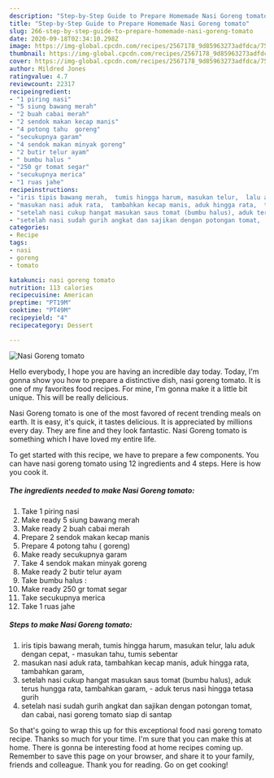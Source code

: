 ```yaml
---
description: "Step-by-Step Guide to Prepare Homemade Nasi Goreng tomato"
title: "Step-by-Step Guide to Prepare Homemade Nasi Goreng tomato"
slug: 266-step-by-step-guide-to-prepare-homemade-nasi-goreng-tomato
date: 2020-09-18T02:34:10.298Z
image: https://img-global.cpcdn.com/recipes/2567178_9d85963273adfdca/751x532cq70/nasi-goreng-tomato-foto-resep-utama.jpg
thumbnail: https://img-global.cpcdn.com/recipes/2567178_9d85963273adfdca/751x532cq70/nasi-goreng-tomato-foto-resep-utama.jpg
cover: https://img-global.cpcdn.com/recipes/2567178_9d85963273adfdca/751x532cq70/nasi-goreng-tomato-foto-resep-utama.jpg
author: Mildred Jones
ratingvalue: 4.7
reviewcount: 22317
recipeingredient:
- "1 piring nasi"
- "5 siung bawang merah"
- "2 buah cabai merah"
- "2 sendok makan kecap manis"
- "4 potong tahu  goreng"
- "secukupnya garam"
- "4 sendok makan minyak goreng"
- "2 butir telur ayam"
- " bumbu halus "
- "250 gr tomat segar"
- "secukupnya merica"
- "1 ruas jahe"
recipeinstructions:
- "iris tipis bawang merah,  tumis hingga harum, masukan telur,  lalu aduk dengan cepat, masukan tahu, tumis sebentar"
- "masukan nasi aduk rata,  tambahkan kecap manis, aduk hingga rata,  tambahkan garam,"
- "setelah nasi cukup hangat masukan saus tomat (bumbu halus), aduk terus hungga rata, tambahkan garam,  aduk terus nasi hingga tetasa gurih"
- "setelah nasi sudah gurih angkat dan sajikan dengan potongan tomat,  dan cabai, nasi goreng tomato siap di santap"
categories:
- Recipe
tags:
- nasi
- goreng
- tomato

katakunci: nasi goreng tomato 
nutrition: 113 calories
recipecuisine: American
preptime: "PT19M"
cooktime: "PT49M"
recipeyield: "4"
recipecategory: Dessert

---
```



![Nasi Goreng tomato](https://img-global.cpcdn.com/recipes/2567178_9d85963273adfdca/751x532cq70/nasi-goreng-tomato-foto-resep-utama.jpg)

Hello everybody, I hope you are having an incredible day today. Today, I'm gonna show you how to prepare a distinctive dish, nasi goreng tomato. It is one of my favorites food recipes. For mine, I'm gonna make it a little bit unique. This will be really delicious.

Nasi Goreng tomato is one of the most favored of recent trending meals on earth. It is easy, it's quick, it tastes delicious. It is appreciated by millions every day. They are fine and they look fantastic. Nasi Goreng tomato is something which I have loved my entire life.




To get started with this recipe, we have to prepare a few components. You can have nasi goreng tomato using 12 ingredients and 4 steps. Here is how you cook it.

<!--inarticleads1-->

##### The ingredients needed to make Nasi Goreng tomato:

1. Take 1 piring nasi
1. Make ready 5 siung bawang merah
1. Make ready 2 buah cabai merah
1. Prepare 2 sendok makan kecap manis
1. Prepare 4 potong tahu ( goreng)
1. Make ready secukupnya garam
1. Take 4 sendok makan minyak goreng
1. Make ready 2 butir telur ayam
1. Take  bumbu halus :
1. Make ready 250 gr tomat segar
1. Take secukupnya merica
1. Take 1 ruas jahe




<!--inarticleads2-->

##### Steps to make Nasi Goreng tomato:

1. iris tipis bawang merah,  tumis hingga harum, masukan telur,  lalu aduk dengan cepat, - masukan tahu, tumis sebentar
1. masukan nasi aduk rata,  tambahkan kecap manis, aduk hingga rata,  tambahkan garam,
1. setelah nasi cukup hangat masukan saus tomat (bumbu halus), aduk terus hungga rata, tambahkan garam,  - aduk terus nasi hingga tetasa gurih
1. setelah nasi sudah gurih angkat dan sajikan dengan potongan tomat,  dan cabai, nasi goreng tomato siap di santap




So that's going to wrap this up for this exceptional food nasi goreng tomato recipe. Thanks so much for your time. I'm sure that you can make this at home. There is gonna be interesting food at home recipes coming up. Remember to save this page on your browser, and share it to your family, friends and colleague. Thank you for reading. Go on get cooking!
